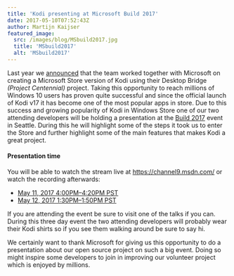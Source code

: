 ```yaml
---
title: 'Kodi presenting at Microsoft Build 2017'
date: 2017-05-10T07:52:43Z
author: Martijn Kaijser
featured_image:
  src: /images/blog/MSbuild2017.jpg
  title: 'MSbuild2017'
  alt: 'MSbuild2017'
---
```

Last year we [announced](https://kodi.tv/article/kodi-goes-windows-store) that the team worked together with Microsoft on creating a Microsoft Store version of Kodi using their Desktop Bridge *(Project Centennial)* project. Taking this opportunity to reach millions of Windows 10 users has proven quite successful and since the official launch of Kodi v17 it has become one of the most popular apps in store. Due to this success and growing popularity of Kodi in Windows Store one of our two attending developers will be holding a presentation at the [Build 2017](https://mybuild.microsoft.com/) event in Seattle. During this he will highlight some of the steps it took us to enter the Store and further highlight some of the main features that makes Kodi a great project.

 #### Presentation time

 You will be able to watch the stream live at <https://channel9.msdn.com/> or watch the recording afterwards:

 
 * [May 11, 2017 4:00PM–4:20PM PST](https://channel9.msdn.com/Events/Build/2017/T6107-R1)
 * [May 12, 2017 1:30PM–1:50PM PST](https://channel9.msdn.com/Events/Build/2017/T6107-R2)
 
 If you are attending the event be sure to visit one of the talks if you can. During this three day event the two attending developers will probably wear their Kodi shirts so if you see them walking around be sure to say hi.

 We certainly want to thank Microsoft for giving us this opportunity to do a presentation about our open source project on such a big event. Doing so might inspire some developers to join in improving our volunteer project which is enjoyed by millions.

  

 